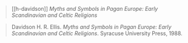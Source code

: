 > [[h-davidson]] *Myths and Symbols in Pagan Europe: Early Scandinavian and Celtic Religions*

> Davidson H. R. Ellis. *Myths and Symbols in Pagan Europe: Early Scandinavian and Celtic Religions*. Syracuse University Press, 1988.